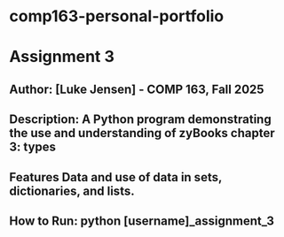 # comp163-personal-portfolio
# Assignment 3
 ## Author: [Luke Jensen] - COMP 163, Fall 2025
 ## Description: A Python program demonstrating the use and understanding of zyBooks chapter 3: types
 ## Features Data and use of data in sets, dictionaries, and lists.
 ## How to Run: python [username]_assignment_3
